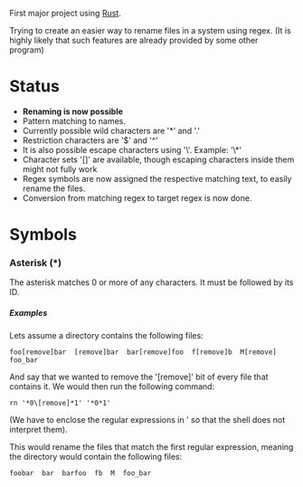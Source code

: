 First major project using [Rust](https://www.rust-lang.org/en-US/index.html).

Trying to create an easier way to rename files in a system using regex.
(It is highly likely that such features are already provided by some other program)

# Status

* **Renaming is now possible**
* Pattern matching to names.
* Currently possible wild characters are '*' and '.'
* Restriction characters are '$' and '^'
* It is also possible escape characters using '\\'. Example: '\\*'
* Character sets '[<set>]' are available, though escaping characters inside them might not fully work
* Regex symbols are now assigned the respective matching text, to easily rename the files.
* Conversion from matching regex to target regex is now done.

# Symbols

### Asterisk (*)
The asterisk matches 0 or more of any characters.
It must be followed by its ID.

##### Examples
Lets assume a directory contains the following files:

    foo[remove]bar  [remove]bar  bar[remove]foo  f[remove]b  M[remove] foo_bar

And say that we wanted to remove the '[remove]' bit of every file that contains it.
We would then run the following command:
    
    rn '*0\[remove]*1' '*0*1'

(We have to enclose the regular expressions in ' so that the shell does not interpret them).

This would rename the files that match the first regular expression, meaning the directory would contain the following files:

    foobar  bar  barfoo  fb  M  foo_bar 
